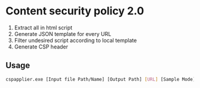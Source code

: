 # Content security policy 2.0 #

1. Extract all in html script 
2. Generate JSON template for every URL 
3. Filter undesired script according to local template
4. Generate CSP header

## Usage ##

``` bash
cspapplier.exe [Input file Path/Name] [Output Path] [URL] [Sample Mode]
```
